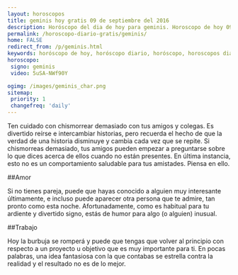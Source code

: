 ```yaml
---
layout: horoscopos
title: geminis hoy gratis 09 de septiembre del 2016 
description: Horóscopo del dia de hoy para geminis. Horoscopo de hoy 09 de septiembre del 2016. Las predicciones de amor, trabajo, vida personal gratis.
permalink: /horoscopo-diario-gratis/geminis/
home: FALSE
redirect_from: /p/geminis.html
keywords: horóscopo de hoy, horóscopo diario, horóscopo, horoscopos diarios gratis del dia de hoy, horóscopo diario gratis,horóscopo 2016, horóscopo esperanza gracia, horoscopo geminis hoy, horoscop, horóscopos gratis, horoscopo geminis, horoscopo geminis 2016, Tarot, Astrologia, Zodíaco, geminis, horoscopo gratis
horoscopo:
 signo: geminis
 video: 5uSA-NWf90Y

ogimg: /images/geminis_char.png
sitemap:
 priority: 1
 changefreq: 'daily'
---
```



Ten cuidado con chismorrear demasiado con tus amigos y colegas. Es divertido reírse e intercambiar historias, pero recuerda el hecho de que la verdad de una historia disminuye y cambia cada vez que se repite. Si chismorreas demasiado, tus amigos pueden empezar a preguntarse sobre lo que dices acerca de ellos cuando no están presentes. En última instancia, esto no es un comportamiento saludable para tus amistades. Piensa en ello.

##Amor

Si no tienes pareja, puede que hayas conocido a alguien muy interesante últimamente, e incluso puede aparecer otra persona que te admire, tan pronto como esta noche. Afortunadamente, como es habitual para tu ardiente y divertido signo, estás de humor para algo (o alguien) inusual.

##Trabajo

Hoy la burbuja se romperá y puede que tengas que volver al principio con respecto a un proyecto u objetivo que es muy importante para ti. En pocas palabras, una idea fantasiosa con la que contabas se estrella contra la realidad y el resultado no es de lo mejor.